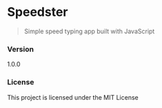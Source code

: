 # Speedster

> Simple speed typing app built with JavaScript

### Version

1.0.0

### License

This project is licensed under the MIT License
